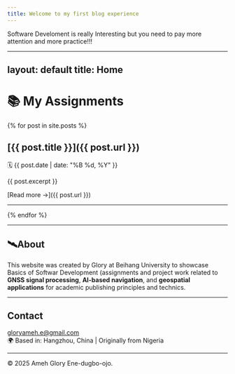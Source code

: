 ```yaml
---
title: Welcome to my first blog experience
---
```


Software Develoment is really Interesting but you need to pay more attention and more practice!!!

---
layout: default
title: Home
---

# 📚 My Assignments

{% for post in site.posts %}
## [{{ post.title }}]({{ post.url }})
🗓️ {{ post.date | date: "%B %d, %Y" }}

{{ post.excerpt }}

[Read more →]({{ post.url }})

---
{% endfor %}

---

## 🛰️About

This website was created by Glory at Beihang University to showcase Basics of Softwar Development (assignments and project work related to **GNSS signal processing**, **AI-based navigation**, and **geospatial applications** for academic publishing principles and technics.

---

## Contact
gloryameh.e@gmail.com  
🌍 Based in: Hangzhou, China | Originally from Nigeria

---

© 2025 Ameh Glory Ene-dugbo-ojo.
